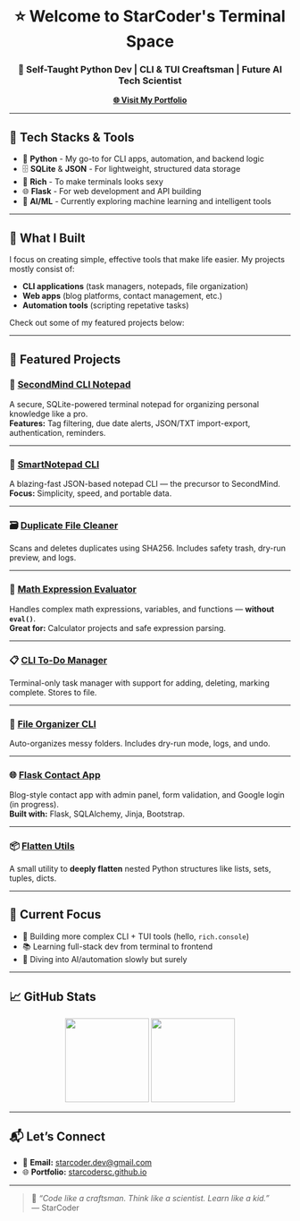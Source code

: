 <h1 align="center">⭐ Welcome to StarCoder's Terminal Space</h1>
<h3 align="center">🧠 Self-Taught Python Dev | CLI & TUI Creaftsman | Future AI Tech Scientist</h3>

<p align="center">
  <a href="https://starcodersc.github.io" target="_blank"><strong>🌐 Visit My Portfolio</strong></a>
</p>

---

## 🔧 Tech Stacks & Tools

- 🐍 **Python** - My go-to for CLI apps, automation, and backend logic
- 🗄️ **SQLite** & **JSON** - For lightweight, structured data storage
- 🎨 **Rich** - To make terminals looks sexy
- 🌐 **Flask** - For web development and API building
- 🤖 **AI/ML** - Currently exploring machine learning and intelligent tools

---

## 🚀 What I Built

I focus on creating simple, effective tools that make life easier. My projects mostly consist of:

- **CLI applications** (task managers, notepads, file organization)
- **Web apps** (blog platforms, contact management, etc.)
- **Automation tools** (scripting repetative tasks)

Check out some of my featured projects below:

---

## 🧠 Featured Projects

### 📝 [SecondMind CLI Notepad](https://github.com/StarCoderSC/secondmind-cli)  
A secure, SQLite-powered terminal notepad for organizing personal knowledge like a pro.  
**Features:** Tag filtering, due date alerts, JSON/TXT import-export, authentication, reminders.

---

### 📓 [SmartNotepad CLI](https://github.com/StarCoderSC/smartnotepad-cli)  
A blazing-fast JSON-based notepad CLI — the precursor to SecondMind.  
**Focus:** Simplicity, speed, and portable data.

---

### 🗃️ [Duplicate File Cleaner](https://github.com/StarCoderSC/duplicate-file-cleaner)  
Scans and deletes duplicates using SHA256. Includes safety trash, dry-run preview, and logs.

---

### 🔢 [Math Expression Evaluator](https://github.com/StarCoderSC/math-expression-evaluator)  
Handles complex math expressions, variables, and functions — **without `eval()`**.  
**Great for:** Calculator projects and safe expression parsing.

---

### 📋 [CLI To-Do Manager](https://github.com/StarCoderSC/cli-todo-manager)  
Terminal-only task manager with support for adding, deleting, marking complete. Stores to file.

---

### 🧹 [File Organizer CLI](https://github.com/StarCoderSC/file-organizer-cli)  
Auto-organizes messy folders. Includes dry-run mode, logs, and undo.

---

### 🌐 [Flask Contact App](https://github.com/StarCoderSC/flask-contact-app)  
Blog-style contact app with admin panel, form validation, and Google login (in progress).  
**Built with:** Flask, SQLAlchemy, Jinja, Bootstrap.

---

### 📦 [Flatten Utils](https://github.com/StarCoderSC/flatten-utils)  
A small utility to **deeply flatten** nested Python structures like lists, sets, tuples, dicts.

---

## 🎯 Current Focus

- 🔧 Building more complex CLI + TUI tools (hello, `rich.console`)
- 📚 Learning full-stack dev from terminal to frontend
- 🤖 Diving into AI/automation slowly but surely

---

## 📈 GitHub Stats

<p align="center">
  <img src="https://github-readme-stats.vercel.app/api?username=StarCoderSC&show_icons=true&count_private=true&theme=radical" height="150" />
  <img src="https://github-readme-stats.vercel.app/api/top-langs/?username=StarCoderSC&layout=compact&theme=radical" height="150" />
</p>

---

## 📬 Let’s Connect

- 📧 **Email:** starcoder.dev@gmail.com
- 🌐 **Portfolio:** [starcodersc.github.io](https://starcodersc.github.io)

---

> 🧠 *“Code like a craftsman. Think like a scientist. Learn like a kid.”*  
> — StarCoder  